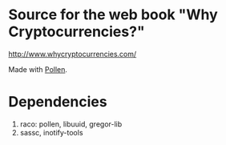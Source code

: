 # Source for the web book "Why Cryptocurrencies?"

<http://www.whycryptocurrencies.com/>

Made with [Pollen][].

[Pollen]: https://docs.racket-lang.org/pollen/

# Dependencies

1. raco: pollen, libuuid, gregor-lib
2. sassc, inotify-tools

